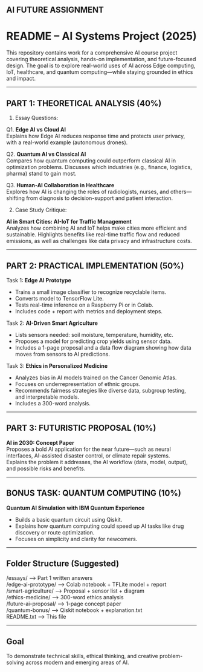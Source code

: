 ## AI FUTURE ASSIGNMENT
README – AI Systems Project (2025)
===================================

This repository contains work for a comprehensive AI course project covering theoretical analysis, hands-on implementation, and future-focused design. The goal is to explore real-world uses of AI across Edge computing, IoT, healthcare, and quantum computing—while staying grounded in ethics and impact.

-----------------------------------------------------------
PART 1: THEORETICAL ANALYSIS (40%)
-----------------------------------------------------------

1. Essay Questions:

Q1. **Edge AI vs Cloud AI**  
Explains how Edge AI reduces response time and protects user privacy, with a real-world example (autonomous drones).

Q2. **Quantum AI vs Classical AI**  
Compares how quantum computing could outperform classical AI in optimization problems. Discusses which industries (e.g., finance, logistics, pharma) stand to gain most.

Q3. **Human-AI Collaboration in Healthcare**  
Explores how AI is changing the roles of radiologists, nurses, and others—shifting from diagnosis to decision-support and patient interaction.

2. Case Study Critique:

**AI in Smart Cities: AI-IoT for Traffic Management**  
Analyzes how combining AI and IoT helps make cities more efficient and sustainable. Highlights benefits like real-time traffic flow and reduced emissions, as well as challenges like data privacy and infrastructure costs.

-----------------------------------------------------------
PART 2: PRACTICAL IMPLEMENTATION (50%)
-----------------------------------------------------------

Task 1: **Edge AI Prototype**  
- Trains a small image classifier to recognize recyclable items.  
- Converts model to TensorFlow Lite.  
- Tests real-time inference on a Raspberry Pi or in Colab.  
- Includes code + report with metrics and deployment steps.

Task 2: **AI-Driven Smart Agriculture**  
- Lists sensors needed: soil moisture, temperature, humidity, etc.  
- Proposes a model for predicting crop yields using sensor data.  
- Includes a 1-page proposal and a data flow diagram showing how data moves from sensors to AI predictions.

Task 3: **Ethics in Personalized Medicine**  
- Analyzes bias in AI models trained on the Cancer Genomic Atlas.  
- Focuses on underrepresentation of ethnic groups.  
- Recommends fairness strategies like diverse data, subgroup testing, and interpretable models.  
- Includes a 300-word analysis.

-----------------------------------------------------------
PART 3: FUTURISTIC PROPOSAL (10%)
-----------------------------------------------------------

**AI in 2030: Concept Paper**  
Proposes a bold AI application for the near future—such as neural interfaces, AI-assisted disaster control, or climate repair systems.  
Explains the problem it addresses, the AI workflow (data, model, output), and possible risks and benefits.

-----------------------------------------------------------
BONUS TASK: QUANTUM COMPUTING (10%)
-----------------------------------------------------------

**Quantum AI Simulation with IBM Quantum Experience**  
- Builds a basic quantum circuit using Qiskit.  
- Explains how quantum computing could speed up AI tasks like drug discovery or route optimization.  
- Focuses on simplicity and clarity for newcomers.

-----------------------------------------------------------
Folder Structure (Suggested)
-----------------------------------------------------------

/essays/                    --> Part 1 written answers  
/edge-ai-prototype/        --> Colab notebook + TFLite model + report  
/smart-agriculture/        --> Proposal + sensor list + diagram  
/ethics-medicine/          --> 300-word ethics analysis  
/future-ai-proposal/       --> 1-page concept paper  
/quantum-bonus/            --> Qiskit notebook + explanation.txt  
README.txt                 --> This file

-----------------------------------------------------------
Goal
-----------------------------------------------------------

To demonstrate technical skills, ethical thinking, and creative problem-solving across modern and emerging areas of AI.
